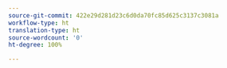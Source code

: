 ```yaml
---
source-git-commit: 422e29d281d23c6d0da70fc85d625c3137c3081a
workflow-type: ht
translation-type: ht
source-wordcount: '0'
ht-degree: 100%

---
```

